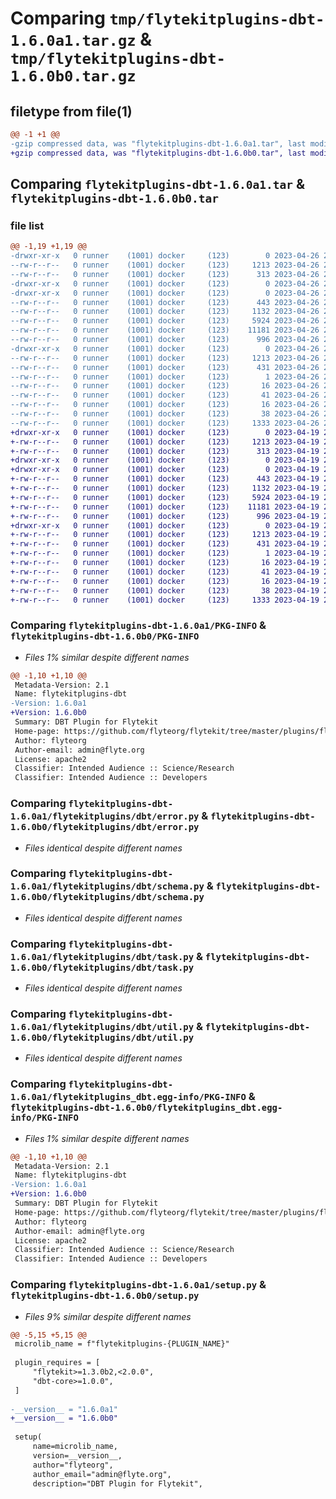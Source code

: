# Comparing `tmp/flytekitplugins-dbt-1.6.0a1.tar.gz` & `tmp/flytekitplugins-dbt-1.6.0b0.tar.gz`

## filetype from file(1)

```diff
@@ -1 +1 @@
-gzip compressed data, was "flytekitplugins-dbt-1.6.0a1.tar", last modified: Wed Apr 26 20:37:23 2023, max compression
+gzip compressed data, was "flytekitplugins-dbt-1.6.0b0.tar", last modified: Wed Apr 19 20:54:27 2023, max compression
```

## Comparing `flytekitplugins-dbt-1.6.0a1.tar` & `flytekitplugins-dbt-1.6.0b0.tar`

### file list

```diff
@@ -1,19 +1,19 @@
-drwxr-xr-x   0 runner    (1001) docker     (123)        0 2023-04-26 20:37:23.773395 flytekitplugins-dbt-1.6.0a1/
--rw-r--r--   0 runner    (1001) docker     (123)     1213 2023-04-26 20:37:23.773395 flytekitplugins-dbt-1.6.0a1/PKG-INFO
--rw-r--r--   0 runner    (1001) docker     (123)      313 2023-04-26 20:36:40.000000 flytekitplugins-dbt-1.6.0a1/README.md
-drwxr-xr-x   0 runner    (1001) docker     (123)        0 2023-04-26 20:37:23.769395 flytekitplugins-dbt-1.6.0a1/flytekitplugins/
-drwxr-xr-x   0 runner    (1001) docker     (123)        0 2023-04-26 20:37:23.769395 flytekitplugins-dbt-1.6.0a1/flytekitplugins/dbt/
--rw-r--r--   0 runner    (1001) docker     (123)      443 2023-04-26 20:36:40.000000 flytekitplugins-dbt-1.6.0a1/flytekitplugins/dbt/__init__.py
--rw-r--r--   0 runner    (1001) docker     (123)     1132 2023-04-26 20:36:40.000000 flytekitplugins-dbt-1.6.0a1/flytekitplugins/dbt/error.py
--rw-r--r--   0 runner    (1001) docker     (123)     5924 2023-04-26 20:36:40.000000 flytekitplugins-dbt-1.6.0a1/flytekitplugins/dbt/schema.py
--rw-r--r--   0 runner    (1001) docker     (123)    11181 2023-04-26 20:36:40.000000 flytekitplugins-dbt-1.6.0a1/flytekitplugins/dbt/task.py
--rw-r--r--   0 runner    (1001) docker     (123)      996 2023-04-26 20:36:40.000000 flytekitplugins-dbt-1.6.0a1/flytekitplugins/dbt/util.py
-drwxr-xr-x   0 runner    (1001) docker     (123)        0 2023-04-26 20:37:23.773395 flytekitplugins-dbt-1.6.0a1/flytekitplugins_dbt.egg-info/
--rw-r--r--   0 runner    (1001) docker     (123)     1213 2023-04-26 20:37:23.000000 flytekitplugins-dbt-1.6.0a1/flytekitplugins_dbt.egg-info/PKG-INFO
--rw-r--r--   0 runner    (1001) docker     (123)      431 2023-04-26 20:37:23.000000 flytekitplugins-dbt-1.6.0a1/flytekitplugins_dbt.egg-info/SOURCES.txt
--rw-r--r--   0 runner    (1001) docker     (123)        1 2023-04-26 20:37:23.000000 flytekitplugins-dbt-1.6.0a1/flytekitplugins_dbt.egg-info/dependency_links.txt
--rw-r--r--   0 runner    (1001) docker     (123)       16 2023-04-26 20:37:23.000000 flytekitplugins-dbt-1.6.0a1/flytekitplugins_dbt.egg-info/namespace_packages.txt
--rw-r--r--   0 runner    (1001) docker     (123)       41 2023-04-26 20:37:23.000000 flytekitplugins-dbt-1.6.0a1/flytekitplugins_dbt.egg-info/requires.txt
--rw-r--r--   0 runner    (1001) docker     (123)       16 2023-04-26 20:37:23.000000 flytekitplugins-dbt-1.6.0a1/flytekitplugins_dbt.egg-info/top_level.txt
--rw-r--r--   0 runner    (1001) docker     (123)       38 2023-04-26 20:37:23.773395 flytekitplugins-dbt-1.6.0a1/setup.cfg
--rw-r--r--   0 runner    (1001) docker     (123)     1333 2023-04-26 20:37:20.000000 flytekitplugins-dbt-1.6.0a1/setup.py
+drwxr-xr-x   0 runner    (1001) docker     (123)        0 2023-04-19 20:54:27.899048 flytekitplugins-dbt-1.6.0b0/
+-rw-r--r--   0 runner    (1001) docker     (123)     1213 2023-04-19 20:54:27.899048 flytekitplugins-dbt-1.6.0b0/PKG-INFO
+-rw-r--r--   0 runner    (1001) docker     (123)      313 2023-04-19 20:54:06.000000 flytekitplugins-dbt-1.6.0b0/README.md
+drwxr-xr-x   0 runner    (1001) docker     (123)        0 2023-04-19 20:54:27.899048 flytekitplugins-dbt-1.6.0b0/flytekitplugins/
+drwxr-xr-x   0 runner    (1001) docker     (123)        0 2023-04-19 20:54:27.899048 flytekitplugins-dbt-1.6.0b0/flytekitplugins/dbt/
+-rw-r--r--   0 runner    (1001) docker     (123)      443 2023-04-19 20:54:06.000000 flytekitplugins-dbt-1.6.0b0/flytekitplugins/dbt/__init__.py
+-rw-r--r--   0 runner    (1001) docker     (123)     1132 2023-04-19 20:54:06.000000 flytekitplugins-dbt-1.6.0b0/flytekitplugins/dbt/error.py
+-rw-r--r--   0 runner    (1001) docker     (123)     5924 2023-04-19 20:54:06.000000 flytekitplugins-dbt-1.6.0b0/flytekitplugins/dbt/schema.py
+-rw-r--r--   0 runner    (1001) docker     (123)    11181 2023-04-19 20:54:06.000000 flytekitplugins-dbt-1.6.0b0/flytekitplugins/dbt/task.py
+-rw-r--r--   0 runner    (1001) docker     (123)      996 2023-04-19 20:54:06.000000 flytekitplugins-dbt-1.6.0b0/flytekitplugins/dbt/util.py
+drwxr-xr-x   0 runner    (1001) docker     (123)        0 2023-04-19 20:54:27.899048 flytekitplugins-dbt-1.6.0b0/flytekitplugins_dbt.egg-info/
+-rw-r--r--   0 runner    (1001) docker     (123)     1213 2023-04-19 20:54:27.000000 flytekitplugins-dbt-1.6.0b0/flytekitplugins_dbt.egg-info/PKG-INFO
+-rw-r--r--   0 runner    (1001) docker     (123)      431 2023-04-19 20:54:27.000000 flytekitplugins-dbt-1.6.0b0/flytekitplugins_dbt.egg-info/SOURCES.txt
+-rw-r--r--   0 runner    (1001) docker     (123)        1 2023-04-19 20:54:27.000000 flytekitplugins-dbt-1.6.0b0/flytekitplugins_dbt.egg-info/dependency_links.txt
+-rw-r--r--   0 runner    (1001) docker     (123)       16 2023-04-19 20:54:27.000000 flytekitplugins-dbt-1.6.0b0/flytekitplugins_dbt.egg-info/namespace_packages.txt
+-rw-r--r--   0 runner    (1001) docker     (123)       41 2023-04-19 20:54:27.000000 flytekitplugins-dbt-1.6.0b0/flytekitplugins_dbt.egg-info/requires.txt
+-rw-r--r--   0 runner    (1001) docker     (123)       16 2023-04-19 20:54:27.000000 flytekitplugins-dbt-1.6.0b0/flytekitplugins_dbt.egg-info/top_level.txt
+-rw-r--r--   0 runner    (1001) docker     (123)       38 2023-04-19 20:54:27.903049 flytekitplugins-dbt-1.6.0b0/setup.cfg
+-rw-r--r--   0 runner    (1001) docker     (123)     1333 2023-04-19 20:54:25.000000 flytekitplugins-dbt-1.6.0b0/setup.py
```

### Comparing `flytekitplugins-dbt-1.6.0a1/PKG-INFO` & `flytekitplugins-dbt-1.6.0b0/PKG-INFO`

 * *Files 1% similar despite different names*

```diff
@@ -1,10 +1,10 @@
 Metadata-Version: 2.1
 Name: flytekitplugins-dbt
-Version: 1.6.0a1
+Version: 1.6.0b0
 Summary: DBT Plugin for Flytekit
 Home-page: https://github.com/flyteorg/flytekit/tree/master/plugins/flytekit-dbt
 Author: flyteorg
 Author-email: admin@flyte.org
 License: apache2
 Classifier: Intended Audience :: Science/Research
 Classifier: Intended Audience :: Developers
```

### Comparing `flytekitplugins-dbt-1.6.0a1/flytekitplugins/dbt/error.py` & `flytekitplugins-dbt-1.6.0b0/flytekitplugins/dbt/error.py`

 * *Files identical despite different names*

### Comparing `flytekitplugins-dbt-1.6.0a1/flytekitplugins/dbt/schema.py` & `flytekitplugins-dbt-1.6.0b0/flytekitplugins/dbt/schema.py`

 * *Files identical despite different names*

### Comparing `flytekitplugins-dbt-1.6.0a1/flytekitplugins/dbt/task.py` & `flytekitplugins-dbt-1.6.0b0/flytekitplugins/dbt/task.py`

 * *Files identical despite different names*

### Comparing `flytekitplugins-dbt-1.6.0a1/flytekitplugins/dbt/util.py` & `flytekitplugins-dbt-1.6.0b0/flytekitplugins/dbt/util.py`

 * *Files identical despite different names*

### Comparing `flytekitplugins-dbt-1.6.0a1/flytekitplugins_dbt.egg-info/PKG-INFO` & `flytekitplugins-dbt-1.6.0b0/flytekitplugins_dbt.egg-info/PKG-INFO`

 * *Files 1% similar despite different names*

```diff
@@ -1,10 +1,10 @@
 Metadata-Version: 2.1
 Name: flytekitplugins-dbt
-Version: 1.6.0a1
+Version: 1.6.0b0
 Summary: DBT Plugin for Flytekit
 Home-page: https://github.com/flyteorg/flytekit/tree/master/plugins/flytekit-dbt
 Author: flyteorg
 Author-email: admin@flyte.org
 License: apache2
 Classifier: Intended Audience :: Science/Research
 Classifier: Intended Audience :: Developers
```

### Comparing `flytekitplugins-dbt-1.6.0a1/setup.py` & `flytekitplugins-dbt-1.6.0b0/setup.py`

 * *Files 9% similar despite different names*

```diff
@@ -5,15 +5,15 @@
 microlib_name = f"flytekitplugins-{PLUGIN_NAME}"
 
 plugin_requires = [
     "flytekit>=1.3.0b2,<2.0.0",
     "dbt-core>=1.0.0",
 ]
 
-__version__ = "1.6.0a1"
+__version__ = "1.6.0b0"
 
 setup(
     name=microlib_name,
     version=__version__,
     author="flyteorg",
     author_email="admin@flyte.org",
     description="DBT Plugin for Flytekit",
```

